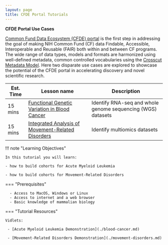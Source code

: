 ```yaml
---
layout: page
title: CFDE Portal Tutorials
---
```


**CFDE Portal Use Cases**

[Common Fund Data Ecosystem (CFDE) portal](https://app.nih-cfde.org) is the first step in addressing the goal of making NIH Common Fund (CF) data Findable, Accessible, Interoperable and Reusable (FAIR) both within and between CF programs. The wide range of data types, models and formats are harmonized using well-defined metadata, common controlled vocabularies using the [Crosscut Metadata Model](https://cfde-published-documentation.readthedocs-hosted.com/en/latest/). Here two disparate use cases are explored to showcase the potential of the CFDE portal in accelerating discovery and novel scientific research.  

Est. Time | Lesson name | Description
--- | --- | ---
15 mins | [Functional Genetic Variation in Blood Cancer](./blood-cancer.md) | Identify RNA-seq and whole genome sequencing (WGS) datasets
15 mins | [Integrated Analysis of Movement-Related Disorders](./movement-disorders.md) | Identify multiomics datasets

!!! note "Learning Objectives"

    In this tutorial you will learn:

    - how to build cohorts for Acute Myeloid Leukemia

    - how to build cohorts for Movement-Related Disorders

=== "Prerequisites"

      - Access to MacOS, Windows or Linux
      - Access to internet and a web browser
      - Basic knowledge of mammalian biology


=== "Tutorial Resources"

    Vidlets:

     - [Acute Myeloid Leukemia Demonstration](./blood-cancer.md)

     - [Movement-Related Disorders Demonstration](./movement-disorders.md)
